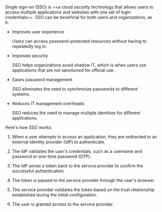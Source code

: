 

Single sign-on (SSO) is ==a cloud security technology that allows users to access multiple applications and websites with one set of login credentials==. SSO can be beneficial for both users and organizations, as it: 

- Improves user experience
    
    Users can access password-protected resources without having to repeatedly log in. 
    
- Improves security
    
    SSO helps organizations avoid shadow IT, which is when users use applications that are not sanctioned for official use. 
    
- Eases password management
    
    SSO eliminates the need to synchronize passwords to different systems. 
    
- Reduces IT management overheads
    
    SSO reduces the need to manage multiple identities for different applications. 
    

Here's how SSO works: 

1. When a user attempts to access an application, they are redirected to an external identity provider (IdP) to authenticate. 
    
2. The IdP validates the user's credentials, such as a username and password or one-time password (OTP). 
    
3. The IdP sends a token back to the service provider to confirm the successful authentication. 
    
4. The token is passed to the service provider through the user's browser. 
    
5. The service provider validates the token based on the trust relationship established during the initial configuration. 
    
6. The user is granted access to the service provider.